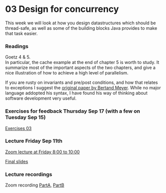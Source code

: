 # 03 Design for concurrency
This week we will look at how you design datastructures which should be thread-safe, as well as some of the building blocks Java provides to make that task easier.


### Readings
Goetz 4 & 5.<br>
In particular, the cache example at the end of chapter 5 is worth to study. It summarize most of the important aspects of the two chapters, and give a nice illustration of how to achieve a high level of parallelism.
<br>


If you are rusty on invariants and pre/post conditions, and how that relates to exceptions I suggest the [original paper by Bertand Meyer](DesignByContract_Original.pdf). While no major language addopted his syntax, I have found his way of thinking about software development very useful.


### Exercises for feedback Thursday Sep 17 (with a few on Tuesday Sep 15)

[Exercises 03](exercises_03.pdf)



### Lecture Friday Sep 11th
[Zoom lecture at Friday 8:00 to 10:00](https://itucph.zoom.us/j/63716236015)

[Final slides](lecture03_slides.pdf)

### Lecture recordings

Zoom recording [PartA](https://use.vg/F5UPfer0Pk7q), [PartB](https://use.vg/Zg6LGzX7QktW)

